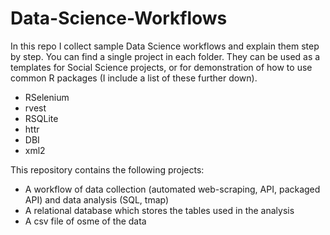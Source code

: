# Data-Science-Workflows
In this repo I collect sample Data Science workflows and explain them step by step. You can find a single project in each folder.
They can be used as a templates for Social Science projects, or for demonstration of how to use common R packages (I include a list of these further down). 

* RSelenium
* rvest
* RSQLite
* httr
* DBI
* xml2

This repository contains the following projects: 
* A workflow of data collection (automated web-scraping, API, packaged API) and data analysis (SQL, tmap)
* A relational database which stores the tables used in the analysis
* A csv file of osme of the data 
